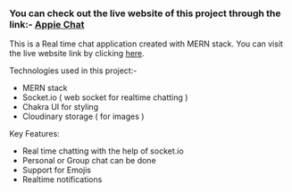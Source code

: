 ### You can check out the live website of this project through the link:- [Appie Chat](https://appie-chat.onrender.com)

This is a Real time chat application created with MERN stack. You can visit the live website link by clicking [here](https://appie-chat.onrender.com).

Technologies used in this project:-
- MERN stack
- Socket.io ( web socket for realtime chatting )
- Chakra UI for styling
- Cloudinary storage ( for images )

Key Features:

- Real time chatting with the help of socket.io
- Personal or Group chat can be done
- Support for Emojis
- Realtime notifications
